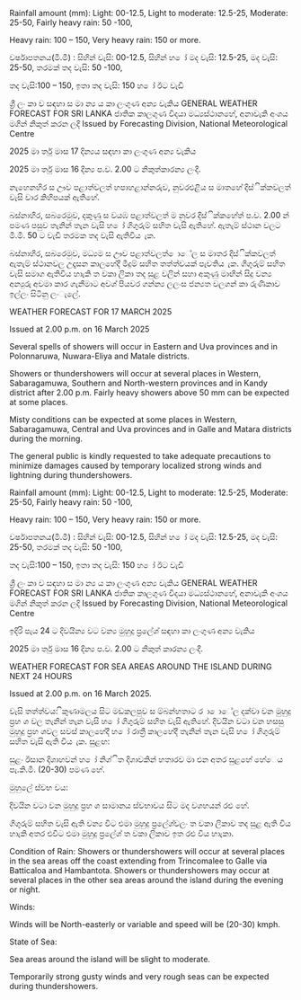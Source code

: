 Rainfall amount (mm): Light: 00-12.5, Light to moderate: 12.5-25, Moderate: 25-50, Fairly heavy rain: 50 -100,

Heavy rain: 100 – 150, Very heavy rain: 150 or more.

වර්ෂාපතනය(මි.මී) : සිහින් වැසි: 00-12.5, සිහින් හ ෝ මද වැසි: 12.5-25, මද වැසි: 25-50, තරමක් තද වැසි: 50 -100,

තද වැසි:100 – 150, ඉතා තද වැසි: 150 හ ෝ ඊට වැඩි

ශ්‍රී ලං කා ව සඳහා ස මා න්‍ය ය කා ලංගුණ අන්‍ය වැකිය GENERAL WEATHER FORECAST FOR SRI LANKA ජාතික කාලගුණ විදයා මධ්‍යස්ථානහේ, අනාවැකි අංශය මගින් නිකුත් කරන ලදි Issued by Forecasting Division, National Meteorological Centre

2025 මා ර්තු මාස 17 දින්‍යය සඳහා කා ලංගුණ අන්‍ය වැකිය

2025 මා ර්තු මාස 16 දින්‍ය ප.ව. 2.00 ට නිකුත්කාරන්‍ය ලංදී.

නැහෙනහිර ස ඌව පළාත්වලත් හපාහළාන්නරුව, නුවරඑළිය ස මාතහේ දිස්ික්කවලත් වැසි වාර කිහිපයක් ඇතිහේ.

බස්නාහිර, සබරෙමුව, දකුණු ස වයඹ පළාත්වලත් ම නුවර දිස්ික්කහේත් ප.ව. 2.00 න් පමණ පසුව තැනින් තැන වැසි හ ෝ ගිගුරුම් සහිත වැසි ඇතිහේ. ඇතැම් ස්ථාන වලට මි.මි. 50 ට වැඩි තරමක තද වැසි ඇතිවිය ැක.

බස්නාහිර, සබරෙමුව, මධ්‍යම ස ඌව පළාත්වලත් ොේල ස මාතර දිස්ික්කවලත් ඇතැම් ස්ථානවල උදෑසන කාලහේදී මීදුම් සහිත තත්ත්වයක් පැවතිය ැක. ගිගුරුම් සහිත වැසි සමාග ඇතිවිය හාැකි ත වකා ලිකා තද සුළ වලින් සහා අකුණු මාඟින් සිදු වන්‍ය අන්‍යුරු අවමා කාර ගැනීමාට අවශ්‍ පියවර ගන්න්‍ය ලලංස ජන්‍යත වලගන් කා රුණිකාව ඉල්ලං සිටිනු ලංැලේ.

WEATHER FORECAST FOR 17 MARCH 2025

Issued at 2.00 p.m. on 16 March 2025

Several spells of showers will occur in Eastern and Uva provinces and in Polonnaruwa, Nuwara-Eliya and Matale districts.

Showers or thundershowers will occur at several places in Western, Sabaragamuwa, Southern and North-western provinces and in Kandy district after 2.00 p.m. Fairly heavy showers above 50 mm can be expected at some places.

Misty conditions can be expected at some places in Western, Sabaragamuwa, Central and Uva provinces and in Galle and Matara districts during the morning.

The general public is kindly requested to take adequate precautions to minimize damages caused by temporary localized strong winds and lightning during thundershowers.

Rainfall amount (mm): Light: 00-12.5, Light to moderate: 12.5-25, Moderate: 25-50, Fairly heavy rain: 50 -100,

Heavy rain: 100 – 150, Very heavy rain: 150 or more.

වර්ෂාපතනය(මි.මී) : සිහින් වැසි: 00-12.5, සිහින් හ ෝ මද වැසි: 12.5-25, මද වැසි: 25-50, තරමක් තද වැසි: 50 -100,

තද වැසි:100 – 150, ඉතා තද වැසි: 150 හ ෝ ඊට වැඩි

ශ්‍රී ලං කා ව සඳහා ස මා න්‍ය ය කා ලංගුණ අන්‍ය වැකිය GENERAL WEATHER FORECAST FOR SRI LANKA ජාතික කාලගුණ විදයා මධ්‍යස්ථානහේ, අනාවැකි අංශය මගින් නිකුත් කරන ලදි Issued by Forecasting Division, National Meteorological Centre

ඉදිරි පැය 24 ට දිවයින්‍ය වට වන්‍ය මුහුදු ප්‍රලේශ්‍ සඳහා කා ලංගුණ අන්‍ය වැකිය

2025 මා ර්තු මාස 16 දින්‍ය ප.ව. 2.00 ට නිකුත් කාරන්‍ය ලංදී.

WEATHER FORECAST FOR SEA AREAS AROUND THE ISLAND DURING NEXT 24 HOURS

Issued at 2.00 p.m. on 16 March 2025.

වැසි තත්ත්වය: ිකුණාමලය සිට මඩකලපුව ස ම්බන්හතාට ර ා ොේල දක්වා වන මුහුදු ප්‍රහ ශ වල තැනින් තැන වැසි හ ෝ ගිගුරුම් සහිත වැසි ඇතිහේ. දිවයින වටා වන හසසු මුහුදු ප්‍රහ ශවල සවස් කාලහේදී හ ෝ රාත්‍රී කාලහේදී තැනින් තැන වැසි හ ෝ ගිගුරුම් සහිත වැසි ඇති විය ැක. සුළඟ:

සුළං ඊසාන දිශාහවන් හ ෝ නිශ්ිත දිශාවකින් හතාරව මා එන අතර සුළහේ හේෙය පැ.කි.මී. (20-30) පමණ හේ.

මුහුලේ ස්වභ වය:

දිවයින වටා වන මුහුදු ප්‍රහ ශ සාමානය ස්වභාවය සිට මද වශහයන් රළු හේ.

ගිගුරුම් සහිත වැසි ඇති වන්‍ය විට එමා මුහුදු ප්‍රලේශ්‍වලං ත වකා ලිකාව තද සුළ ඇති විය හාැකි අතර එවිට එමා මුහුදු ප්‍රලේශ්‍ ත වකා ලිකාව ඉත රළු විය හාැකා.

Condition of Rain: Showers or thundershowers will occur at several places in the sea areas off the coast extending from Trincomalee to Galle via Batticaloa and Hambantota. Showers or thundershowers may occur at several places in the other sea areas around the island during the evening or night.

Winds:

Winds will be North-easterly or variable and speed will be (20-30) kmph.

State of Sea:

Sea areas around the island will be slight to moderate.

Temporarily strong gusty winds and very rough seas can be expected during thundershowers.